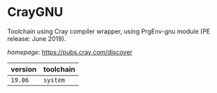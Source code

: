 # CrayGNU

Toolchain using Cray compiler wrapper, using PrgEnv-gnu module (PE release: June 2019).

*homepage*: <https://pubs.cray.com/discover>

version | toolchain
--------|----------
``19.06`` | ``system``
